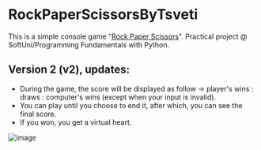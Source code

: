# RockPaperScissorsByTsveti
This is a simple console game "[Rock Paper Scissors](https://en.wikipedia.org/wiki/Rock_paper_scissors)". Practical project @ SoftUni/Programming Fundamentals with Python.

## Version 2 (v2), updates:
 - During the game, the score will be displayed as follow -> player's wins : draws : computer's wins (except when your input is invalid).
 - You can play until you choоse to end it, after which, you can see the final score.
 - If you won, you get a virtual heart.

![image](https://andygrunwald.com/images/posts/playing-rock-paper-scissors-with-500-people/rock-paper-scissors-game-rules.png)
